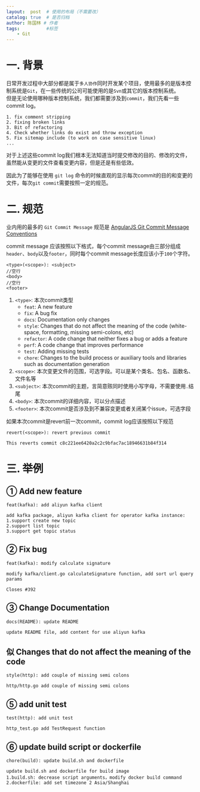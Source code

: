 ```yaml
---
layout:  post  # 使用的布局（不需要改）
catalog: true  # 是否归档
author: 陈国林 # 作者
tags:          #标签
    - Git
---
```


# 一. 背景
日常开发过程中大部分都是属于`多人协作`同时开发某个项目，使用最多的是版本控制系统是`Git`，在一些传统的公司可能使用的是`Svn`或其它的版本控制系统。  
但是无论使用哪种版本控制系统，我们都需要涉及到`commit`，我们先看一些commit log。

```
1. fix comment stripping
2. fixing broken links
3. Bit of refactoring
4. Check whether links do exist and throw exception
5. Fix sitemap include (to work on case sensitive linux)
...
```

对于上述这些commit log我们根本无法知道当时提交修改的目的、修改的文件，虽然能从变更的文件查看变更内容，但是还是有些低效。

因此为了能够在使用 `git log` 命令的时候直观的显示每次commit的目的和变更的文件，每次`git commit`需要按照一定的规范。

# 二. 规范
业内用的最多的 `Git Commit Message` 规范是 [AngularJS Git Commit Message Conventions
](https://docs.google.com/document/d/1QrDFcIiPjSLDn3EL15IJygNPiHORgU1_OOAqWjiDU5Y/edit#heading=h.uyo6cb12dt6w)

commit message 应该按照以下格式，每个commit message由三部分组成 `header`、`body`以及`footer`，同时每个commit message长度应该小于`100`个字符。
```
<type>(<scope>): <subject>
//空行
<body>
//空行
<footer>
```

1. `<type>`: 本次commit类型
    * `feat`: A new feature
    * `fix`: A bug fix
    * `docs`: Documentation only changes
    * `style`: Changes that do not affect the meaning of the code (white-space, formatting, missing semi-colons, etc)
    * `refactor`: A code change that neither fixes a bug or adds a feature
    * `perf`: A code change that improves performance
    * `test`: Adding missing tests
    * `chore`: Changes to the build process or auxiliary tools and libraries such as documentation generation
2. `<scope>`: 本次变更文件的范围，可选字段。可以是某个类名、包名、函数名、文件名等
3. `<subject>`: 本次commit的主题，言简意赅同时使用小写字母，不需要使用`.`结尾
4. `<body>`: 本次commit的详细内容，可以分点描述
5. `<footer>`: 本次commit是否涉及到不兼容变更或者关闭某个issue，可选字段

如果本次commit是revert前一次commit，commit log应该按照以下规范
```
revert(<scope>): revert previous commit

This reverts commit c8c221ee6420a2c2c9bfac7ac18946631b84f314
```

# 三. 举例
## ① Add new feature
```
feat(kafka): add aliyun kafka client

add kafka package, aliyun kafka client for operator kafka instance:
1.support create new topic
2.support list topic
3.support get topic status
```

## ② Fix bug
```
feat(kafka): modify calculate signature

modify kafka/client.go calculateSignature function, add sort url query params

Closes #392
```

## ③ Change Documentation
```
docs(README): update README

update README file, add content for use aliyun kafka 
```

## 似 Changes that do not affect the meaning of the code
```
style(http): add couple of missing semi colons

http/http.go add couple of missing semi colons
```

## ⑤ add unit test
```
test(http): add unit test

http_test.go add TestRequest function
```

## ⑥ update build script or dockerfile
```
chore(build): update build.sh and dockerfile

update build.sh and dockerfile for build image
1.build.sh: decrease script arguments，modify docker build command
2.dockerfile: add set timezone 2 Asia/Shanghai
```

